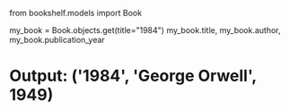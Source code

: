 from bookshelf.models import Book

my_book = Book.objects.get(title="1984")
my_book.title, my_book.author, my_book.publication_year
# Output: ('1984', 'George Orwell', 1949)
